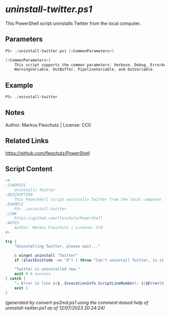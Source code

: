*uninstall-twitter.ps1*
================

This PowerShell script uninstalls Twitter from the local computer.

Parameters
----------
```powershell
PS> ./uninstall-twitter.ps1 [<CommonParameters>]

[<CommonParameters>]
    This script supports the common parameters: Verbose, Debug, ErrorAction, ErrorVariable, WarningAction, 
    WarningVariable, OutBuffer, PipelineVariable, and OutVariable.
```

Example
-------
```powershell
PS> ./uninstall-twitter

```

Notes
-----
Author: Markus Fleschutz | License: CC0

Related Links
-------------
https://github.com/fleschutz/PowerShell

Script Content
--------------
```powershell
<#
.SYNOPSIS
	Uninstalls Twitter
.DESCRIPTION
	This PowerShell script uninstalls Twitter from the local computer.
.EXAMPLE
	PS> ./uninstall-twitter
.LINK
	https://github.com/fleschutz/PowerShell
.NOTES
	Author: Markus Fleschutz | License: CC0
#>

try {
	"Uninstalling Twitter, please wait..."

	& winget uninstall "Twitter"
	if ($lastExitCode -ne "0") { throw "Can't uninstall Twitter, is it installed?" }

	"Twitter is uninstalled now."
	exit 0 # success
} catch {
	"⚠️ Error in line $($_.InvocationInfo.ScriptLineNumber): $($Error[0])"
	exit 1
}
```

*(generated by convert-ps2md.ps1 using the comment-based help of uninstall-twitter.ps1 as of 12/07/2023 20:24:24)*
